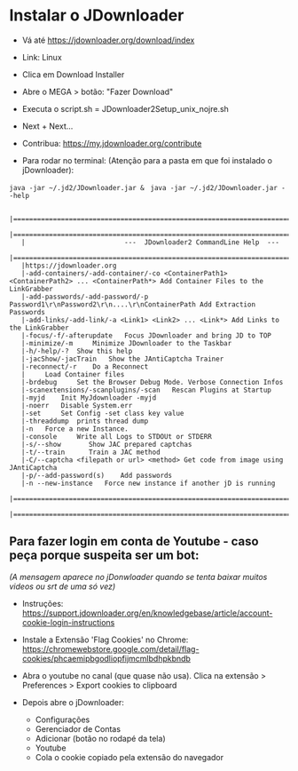 # Instalar o JDownloader

- Vá até https://jdownloader.org/download/index
- Link: Linux
- Clica em Download Installer
- Abre o MEGA > botão: "Fazer Download"
- Executa o script.sh = JDownloader2Setup_unix_nojre.sh
- Next + Next... 

- Contribua: https://my.jdownloader.org/contribute



- Para rodar no terminal: 
(Atenção para a pasta em que foi instalado o jDownloader):

` java -jar ~/.jd2/JDownloader.jar &  `
` java -jar ~/.jd2/JDownloader.jar --help `



```
 |==================================================================================================
   |==================================================================================================
   |                         ---  JDownloader2 CommandLine Help  ---       
   |==================================================================================================
   |https://jdownloader.org
   |-add-containers/-add-container/-co <ContainerPath1> <ContainerPath2> ... <ContainerPath*> Add Container Files to the LinkGrabber
   |-add-passwords/-add-password/-p Password1\r\nPassword2\r\n....\r\nContainerPath Add Extraction Passwords
   |-add-links/-add-link/-a <Link1> <Link2> ... <Link*> Add Links to the LinkGrabber
   |-focus/-f/-afterupdate	 Focus JDownloader and bring JD to TOP
   |-minimize/-m	 Minimize JDownloader to the Taskbar
   |-h/-help/-?	 Show this help
   |-jacShow/-jacTrain	 Show the JAntiCaptcha Trainer
   |-reconnect/-r	 Do a Reconnect
   |	 Load Container files
   |-brdebug	 Set the Browser Debug Mode. Verbose Connection Infos
   |-scanextensions/-scanplugins/-scan	 Rescan Plugins at Startup
   |-myjd	 Init MyJdownloader -myjd
   |-noerr	 Disable System.err
   |-set	 Set Config -set class key value
   |-threaddump	 prints thread dump
   |-n	 Force a new Instance.
   |-console	 Write all Logs to STDOUt or STDERR
   |-s/--show		Show JAC prepared captchas
   |-t/--train		Train a JAC method
   |-C/--captcha <filepath or url> <method>	Get code from image using JAntiCaptcha
   |-p/--add-password(s)	Add passwords
   |-n --new-instance	Force new instance if another jD is running
   |==================================================================================================
   |==================================================================================================
```




## Para fazer login em conta de Youtube - caso peça porque suspeita ser um bot:
_(A mensagem aparece no jDonwloader quando se tenta baixar muitos videos ou srt de uma só vez)_

- Instruções:
https://support.jdownloader.org/en/knowledgebase/article/account-cookie-login-instructions

- Instale a Extensão 'Flag Cookies' no Chrome:
https://chromewebstore.google.com/detail/flag-cookies/phcaemipbgodliopfijmcmlbdhpkbndb

- Abra o youtube no canal (que quase não usa). Clica na extensão > Preferences > Export cookies to clipboard

- Depois abre o jDownloader:
 	- Configurações 
 	- Gerenciador de Contas
 	- Adicionar (botão no rodapé da tela)
 	- Youtube
 	- Cola o cookie copiado pela extensão do navegador

